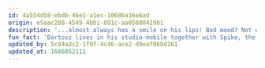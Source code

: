 ```yaml
---
id: 4a554d58-ebdb-46e1-a1ec-10686a16e6ad
origin: e5aac288-4549-4bb1-891c-aa05888419b1
description: '...almost always has a smile on his lips! Bad mood? Not with Bartosz! Sweeps furiously over the fretboard and also raps his birthday greetings spontaneously.'
fun_fact: 'Bartosz lives in his studio-mobile together with Spike, the dog - the only creature with even more power than himself!'
updated_by: 5c84a3c2-1f9f-4c46-ace2-d9eaf068d261
updated_at: 1686052111
---
```

